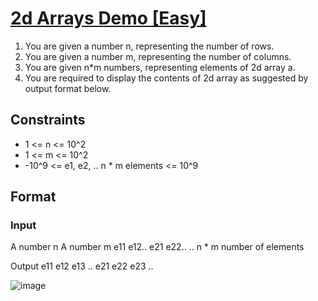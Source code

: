 # [2d Arrays Demo [Easy]](https://nados.io/question/2d-arrays-demo)

1. You are given a number n, representing the number of rows.
2. You are given a number m, representing the number of columns.
3. You are given n*m numbers, representing elements of 2d array a.
4. You are required to display the contents of 2d array as suggested by output format below.

## Constraints
- 1 <= n <= 10^2
- 1 <= m <= 10^2
- -10^9 <= e1, e2, .. n * m elements <= 10^9

## Format

### Input
A number n
A number m
e11
e12..
e21
e22..
.. n * m number of elements

Output
e11 e12 e13 ..
e21 e22 e23 ..

![image](https://user-images.githubusercontent.com/97858274/193455738-bac775c5-7029-4212-bd74-4e35a8dcf46d.png)
